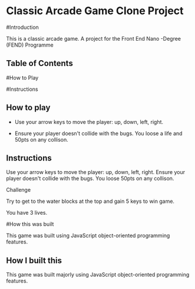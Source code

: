 # Classic Arcade Game Clone Project

#Introduction

This is a classic arcade game. A project for the Front End Nano -Degree (FEND) Programme

## Table of Contents

#How to Play

#Instructions

## How to play

* Use your arrow keys to move the player: up, down, left, right.

* Ensure your player doesn't collide with the bugs. You loose a life and 50pts on any collison.


## Instructions

Use your arrow keys to move the player: up, down, left, right. Ensure your player doesn't collide with the bugs. You loose 50pts on any collison.

Challenge

Try to get to the water blocks at the top and gain 5 keys to win game.

You have 3 lives.

#How this was built

This game was built using JavaScript object-oriented programming features.














## How I built this
This game was built majorly using JavaScript object-oriented programming features.
